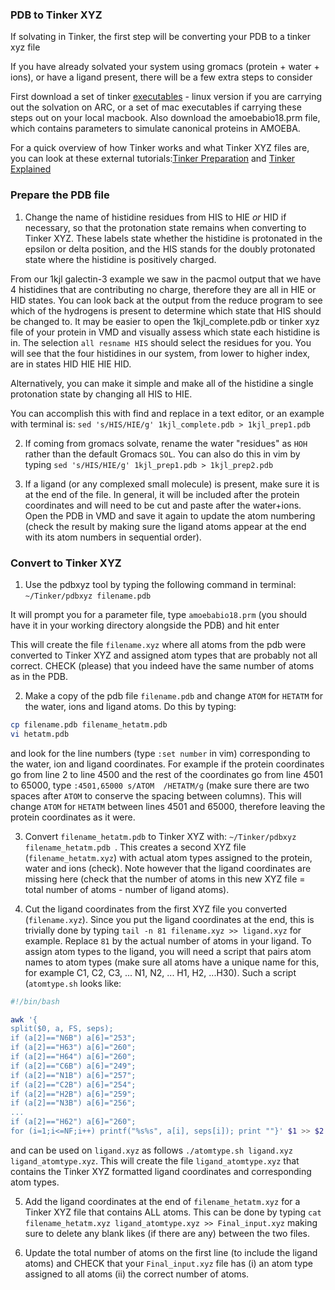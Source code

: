 

### PDB to Tinker XYZ

If solvating in Tinker, the first step will be converting your PDB to a tinker xyz file

If you have already solvated your system using gromacs (protein + water + ions), or have a ligand present, there will be a few extra steps to consider 

First download a set of tinker [executables](https://dasher.wustl.edu/tinker/) - linux version if you are carrying out the solvation on ARC, or a set of mac executables if carrying these steps out on your local macbook. Also download the amoebabio18.prm file, which contains parameters to simulate canonical proteins in AMOEBA. 

For a quick overview of how Tinker works and what Tinker XYZ files are, you can look at these external tutorials:[Tinker Preparation](https://tinker-hp.org/wp-content/uploads/2022/10/Tinker_preparation_tutorial.pdf) and [Tinker Explained](http://chembytes.wikidot.com/tinker-s-wiki)


### Prepare the PDB file
1) Change the name of histidine residues from HIS to HIE *or* HID if necessary, so that the protonation state remains when converting to Tinker XYZ. These labels state whether the histidine is protonated in the epsilon or delta position, and the HIS stands for the doubly protonated state where the histidine is positively charged.

From our 1kjl galectin-3 example we saw in the pacmol output that we have 4 histidines that are contributing no charge, therefore they are all in HIE or HID states. You can look back at the output from the reduce program to see which of the hydrogens is present to determine which state that HIS should be changed to. It may be easier to open the 1kjl_complete.pdb or tinker xyz file of your protein in VMD and visually assess which state each histidine is in. The selection `all resname HIS` should select the residues for you. You will see that the four histidines in our system, from lower to higher index, are in states HID HIE HIE HID.

Alternatively, you can make it simple and make all of the histidine a single protonation state by changing all HIS to HIE.

You can accomplish this with find and replace in a text editor, or an example with terminal is:
`sed 's/HIS/HIE/g' 1kjl_complete.pdb > 1kjl_prep1.pdb`

2) If coming from gromacs solvate, rename the water "residues" as `HOH` rather than the default Gromacs `SOL`. You can also do this in vim by typing `sed 's/HIS/HIE/g' 1kjl_prep1.pdb > 1kjl_prep2.pdb` 

3) If a ligand (or any complexed small molecule) is present, make sure it is at the end of the file. In general, it will be included after the protein coordinates and will need to be cut and paste after the water+ions. Open the PDB in VMD and save it again to update the atom numbering (check the result by making sure the ligand atoms appear at the end with its atom numbers in sequential order). 



### Convert to Tinker XYZ
1) Use the pdbxyz tool by typing the following command in terminal: `~/Tinker/pdbxyz filename.pdb`

  It will prompt you for a parameter file, type `amoebabio18.prm` (you should have it in your working directory alongside the PDB) and hit enter

This will create the file `filename.xyz` where all atoms from the pdb were converted to Tinker XYZ and assigned atom types that are probably not all correct. CHECK (please) that you indeed have the same number of atoms as in the PDB. 

2) Make a copy of the pdb file `filename.pdb` and change `ATOM` for `HETATM` for the water, ions and ligand atoms. Do this by typing:

```sh
cp filename.pdb filename_hetatm.pdb
vi hetatm.pdb 

```
and look for the line numbers (type `:set number` in vim) corresponding to the water, ion and ligand coordinates. For example if the protein coordinates go from line 2 to line 4500 and the rest of the coordinates go from line 4501 to 65000, type `:4501,65000 s/ATOM  /HETATM/g` (make sure there are two spaces after `ATOM` to conserve the spacing between columns). This will change `ATOM` for `HETATM` between lines 4501 and 65000, therefore leaving the protein coordinates as it were. 

3) Convert `filename_hetatm.pdb` to Tinker XYZ with: `~/Tinker/pdbxyz filename_hetatm.pdb `. This creates a second XYZ file (`filename_hetatm.xyz`) with actual atom types assigned to the protein, water and ions (check). Note however that the ligand coordinates are missing here (check that the number of atoms in this new XYZ file = total number of atoms - number of ligand atoms). 

4) Cut the ligand coordinates from the first XYZ file you converted (`filename.xyz`). Since you put the ligand coordinates at the end, this is trivially done by typing `tail -n 81 filename.xyz >> ligand.xyz` for example. Replace `81` by the actual number of atoms in your ligand. To assign atom types to the ligand, you will need a script that pairs atom names to atom types (make sure all atoms have a unique name for this, for example C1, C2, C3, ... N1, N2, ... H1, H2, ...H30). Such a script (`atomtype.sh` looks like:

```sh
#!/bin/bash

awk '{
split($0, a, FS, seps);
if (a[2]=="N6B") a[6]="253";
if (a[2]=="H63") a[6]="260";
if (a[2]=="H64") a[6]="260";
if (a[2]=="C6B") a[6]="249";
if (a[2]=="N1B") a[6]="257";
if (a[2]=="C2B") a[6]="254";
if (a[2]=="H2B") a[6]="259";
if (a[2]=="N3B") a[6]="256";
...
if (a[2]=="H62") a[6]="260";
for (i=1;i<=NF;i++) printf("%s%s", a[i], seps[i]); print ""}' $1 >> $2

```

and can be used on `ligand.xyz` as follows `./atomtype.sh ligand.xyz ligand_atomtype.xyz`. This will create the file `ligand_atomtype.xyz` that contains the Tinker XYZ formatted ligand coordinates and corresponding atom types. 

5) Add the ligand coordinates at the end of `filename_hetatm.xyz` for a Tinker XYZ file that contains ALL atoms. This can be done by typing `cat filename_hetatm.xyz ligand_atomtype.xyz >> Final_input.xyz` making sure to delete any blank likes (if there are any) between the two files. 

6) Update the total number of atoms on the first line (to include the ligand atoms) and CHECK that your `Final_input.xyz` file has (i) an atom type assigned to all atoms (ii) the correct number of atoms. 







